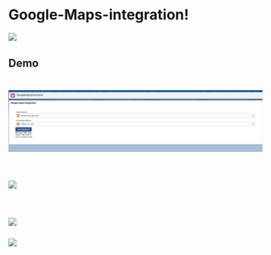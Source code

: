 # Google-Maps-integration!









![](GoogleMap_1.png)




## Demo
![](GoogleMap_2.png)
===================
![](GoogleMap_1.png)
===================
![](GoogleMap_3.png)
===================
![](GoogleMap_4.png)

